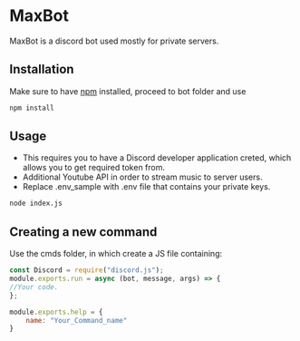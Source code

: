 # MaxBot

MaxBot is a discord bot used mostly for private servers.

## Installation

Make sure to have [npm](https://nodejs.org/en/) installed, proceed to bot folder and use
```bash
npm install
```

## Usage

* This requires you to have a Discord developer application creted, which allows you to get required token from. 
* Additional Youtube API in order to stream music to server users.
* Replace .env_sample with .env file that contains your private keys.

```bash
node index.js
```

## Creating a new command
Use the cmds folder, in which create a JS file containing:
```javascript
const Discord = require("discord.js");
module.exports.run = async (bot, message, args) => {
//Your code.
};

module.exports.help = {
	name: "Your_Command_name"
}
```


